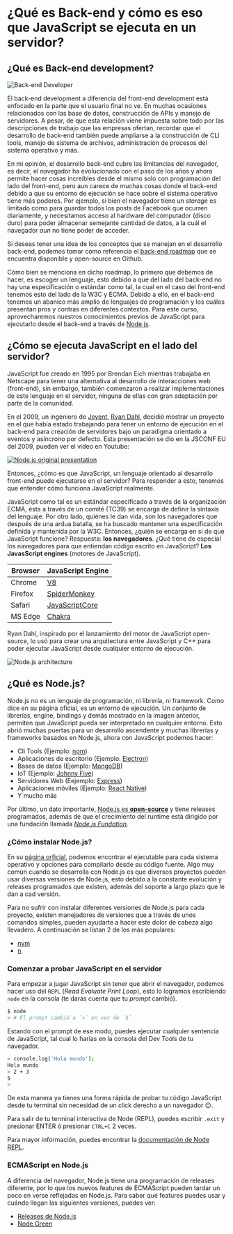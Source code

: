 # ¿Qué es Back-end y cómo es eso que JavaScript se ejecuta en un servidor?

## ¿Qué es Back-end development?

![Back-end Developer](https://img.devrant.com/devrant/rant/r_732049_Ab61B.jpg)

El back-end development a diferencia del front-end development está enfocado en
la parte que el usuario final no ve. En muchas ocasiones relacionados con las
base de datos, construcción de APIs y manejo de servidores. A pesar, de que esta
relación viene impuesta sobre todo por las descripciones de trabajo que las
empresas ofertan, recordar que el desarrollo de back-end también puede ampliarse
a la construcción de CLI tools, manejo de sistema de archivos, administración de
procesos del sistema operativo y más.

En mi opinión, el desarrollo back-end cubre las limitancias del navegador, es
decir, el navegador ha evolucionado con el paso de los años y ahora permite hacer
cosas increíbles desde el mismo solo con programación del lado del front-end,
pero aun carece de muchas cosas donde el back-end debido a que su entorno de
ejecución se hace sobre el sistema operativo tiene más poderes. Por ejemplo, si
bien el navegador tiene un _storage_ es limitado como para guardar todos los posts
de Facebook que ocurren diariamente, y necesitamos acceso al hardware del
computador (disco duro) para poder almacenar semejante cantidad de datos, a la
cuál el navegador _aun_ no tiene poder de acceder.

Si deseas tener una idea de los conceptos que se manejan en el desarrollo back-end,
podemos tomar como referencia el [back-end roadmap](https://github.com/kamranahmedse/developer-roadmap#back-end-roadmap)
que se encuentra disponible y open-source en Github.

Cómo bien se menciona en dicho roadmap, lo primero que debemos de hacer, es
escoger un lenguaje, esto debido a que del lado del back-end no hay una especificación
o estándar como tal, la cual en el caso del front-end tenemos esto del lado de la
W3C y ECMA. Debido a ello, en el back-end tenemos un abanico más amplio de lenguajes
de programación y los cuáles presentan pros y contras en diferentes contextos.
Para este curso, aprovecharemos nuestros conocimientos previos de JavaScript para
ejecutarlo desde el back-end a través de [Node.js](https://nodejs.org/).

## ¿Cómo se ejecuta JavaScript en el lado del servidor?

JavaScript fue creado en 1995 por Brendan Eich mientras trabajaba en Netscape
para tener una alternativa al desarrollo de interacciones web (front-end), sin
embargo, también comenzaron a realizar implementaciones de este lenguaje en el
servidor, ninguna de ellas con gran adaptación por parte de la comunidad.

En el 2009, un ingeniero de [Joyent](https://www.joyent.com/), [Ryan Dahl](https://github.com/ry),
decidió mostrar un proyecto en el que había estado trabajando para tener un
entorno de ejecución en el back-end para creación de servidores bajo un paradigma
orientado a eventos y asíncrono por defecto. Esta presentación se dio en la
JSCONF EU del 2009, pueden ver el video en Youtube:

[![Node.js original presentation](https://img.youtube.com/vi/ztspvPYybIY/0.jpg)](https://www.youtube.com/watch?v=ztspvPYybIY)

Entonces, ¿cómo es que JavaScript, un lenguaje orientado al desarrollo front-end
puede ejecutarse en el servidor? Para responder a esto, tenemos que entender
cómo funciona JavaScript realmente.

JavaScript como tal es un estándar especificado a través de la organización ECMA,
ésta a través de un comité (TC39) se encarga de definir la sintaxis del lenguaje.
Por otro lado, quiénes le dan vida, son los navegadores que después de una ardua
batalla, se ha buscado mantener una especificación definida y mantenida por la
W3C. Entonces, ¿quién se encarga en si de que JavaScript funcione? Respuesta:
**los navegadores**. ¿Qué tiene de especial los navegadores para que entiendan
código escrito en JavaScript? **Los JavasScript engines** (motores de JavaScript).

| Browser | JavaScript Engine                                                                           |
| ------- | ------------------------------------------------------------------------------------------- |
| Chrome  | [V8](https://v8.dev/)                                                                       |
| Firefox | [SpiderMonkey](https://developer.mozilla.org/en-US/docs/Mozilla/Projects/SpiderMonkey)      |
| Safari  | [JavaScriptCore](https://developer.apple.com/documentation/javascriptcore)                  |
| MS Edge | [Chakra](https://github.com/Microsoft/ChakraCore)                                           |

Ryan Dahl, inspirado por el lanzamiento del motor de JavaScript open-source, lo
usó para crear una arquitectura entre JavaScript y C++ para poder ejecutar
JavaScript desde cualquier entorno de ejecución.

![Node.js architecture](https://i.stack.imgur.com/fUhaP.png)

## ¿Qué es Node.js?

Node.js no es un lenguaje de programación, ni librería, ni framework. Como dice
en su página oficial, es un entorno de ejecución. Un conjunto de librerías, engine,
bindings y demás mostrado en la imagen anterior, permiten que JavaScript pueda
ser interpretado en cualquier entorno. Esto abrió muchas puertas para un
desarrollo ascendente y muchas librerías y frameworks basados en Node.js, ahora
con JavaScript podemos hacer:

* Cli Tools (Ejemplo: [npm](https://www.npmjs.com/))
* Aplicaciones de escritorio (Ejemplo: [Electron](https://electronjs.org/))
* Bases de datos (Ejemplo: [MongoDB](https://www.mongodb.com/))
* IoT (Ejemplo: [Johnny Five](http://johnny-five.io/))
* Servidores Web (Eejemplo: [Express](https://expressjs.com/))
* Aplicaciones móviles (Ejemplo: [React Native](https://facebook.github.io/react-native/))
* Y mucho más

Por último, un dato importante, [Node.js es **open-source**](https://github.com/nodejs/node)
y tiene releases programados, además de que el crecimiento del runtime está dirigido
por una fundación llamada [_Node.js Fundation_](https://foundation.nodejs.org/).

### ¿Cómo instalar Node.js?

En su [página orficial](https://nodejs.org), podemos encontrar el ejecutable
para cada sistema operativo y opciones para compilarlo desde su código fuente.
Algo muy común cuando se desarrolla con Node.js es que diversos proyectos pueden
usar diversas versiones de Node.js, esto debido a la constante evolución y releases
programados que existen, además del soporte a largo plazo que le dan a cad versión.

Para no sufrir con instalar diferentes versiones de Node.js para cada proyecto,
existen manejadores de versiones que a través de unos comandos simples, pueden
ayudarte a hacer este dolor de cabeza algo llevadero. A continuación se listan
2 de los más populares:

* [nvm](https://github.com/creationix/nvm)
* [n](https://github.com/tj/n)

### Comenzar a probar JavaScript en el servidor

Para empezar a jugar JavaScript sin tener que abrir el navegador, podemos hacer
uso del `REPL` (_Read Evaluate Print Loop_), esto lo logramos escribiendo `node`
en la consola (te darás cuenta que tu _prompt_ cambió).

```bash
$ node
> # El prompt cambió a `>` en vez de `$`
```

Estando con el prompt de ese modo, puedes ejecutar cualquier sentencia de JavaScript,
tal cual lo harías en la consola del Dev Tools de tu navegador.

```bash
> console.log('Hola mundo');
Hola mundo
> 2 + 3
5
>
```

De esta manera ya tienes una forma rápida de probar tu código JavaScript desde tu
terminal sin necesidad de un click derecho a un navegador :wink:.

Para salir de tu terminal interactiva de Node (REPL), puedes escribir `.exit` y
presionar ENTER ó presionar `CTRL+C` 2 veces.

Para mayor información, puedes encontrar la [documentación de Node REPL](https://nodejs.org/api/repl.html).

### ECMAScript en Node.js

A diferencia del navegador, Node.js tiene una programación de releases diferente,
por lo que los nuevos features de ECMAScript pueden tardar un poco en verse
reflejadas en Node.js. Para saber qué features puedes usar y cuándo llegan las
siguientes versiones, puedes ver:

* [Releases de Node.js](https://raw.githubusercontent.com/nodejs/Release/master/schedule.svg?sanitize=true)
* [Node Green](https://node.green/)
